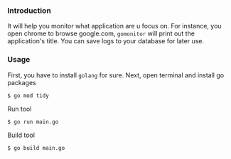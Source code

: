 ### Introduction

It will help you monitor what application are u focus on. For instance, you open chrome to browse google.com, `gomonitor` will print out the application's title. You can save logs to your database for later use.

### Usage

First, you have to install `golang` for sure. Next, open terminal and install go packages

```shell
$ go mod tidy
```

Run tool

```shell
$ go run main.go
```

Build tool

```shell
$ go build main.go
```
